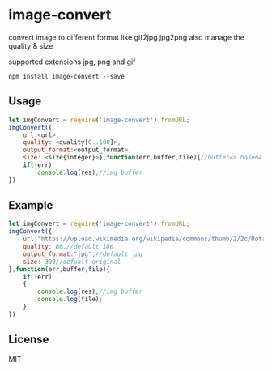 # image-convert

convert image to different format like gif2jpg jpg2png also manage the quality & size

supported extensions jpg, png and gif

	npm install image-convert --save


## Usage

``` js
let imgConvert = require('image-convert').fromURL;
imgConvert({
	url:<url>,
	quality: <quality[0..100]>,
	output_format:<output_format>,
	size: <size{integer}>},function(err,buffer,file){//buffer=> base64 encode, file=> file object
	if(!err)
		console.log(res);//img buffer
})

```

## Example

``` js
let imgConvert = require('image-convert').fromURL;
imgConvert({
	url:"https://upload.wikimedia.org/wikipedia/commons/thumb/2/2c/Rotating_earth_(large).gif/200px-Rotating_earth_(large).gif",
	quality: 80,//default 100
	output_format:"jpg",//default jpg
	size: 300//defualt original
},function(err,buffer,file){
	if(!err)
	{
		console.log(res);//img buffer
		console.log(file);
	}
})

```

## License

MIT
